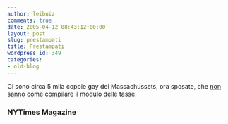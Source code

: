 ```yaml
---
author: leibniz
comments: true
date: 2005-04-12 08:43:12+00:00
layout: post
slug: prestampati
title: Prestampati
wordpress_id: 349
categories:
- old-blog
---
```


Ci sono circa 5 mila coppie gay del Massachussets, ora sposate, che [non sanno](http://www.nytimes.com/2005/04/10/magazine/10PHENOM.html?ex=1270872000&en=f1f66fa32dc6a099&ei=5090&partner=rssuserland) come compilare il modulo delle tasse.   



### NYTimes Magazine
